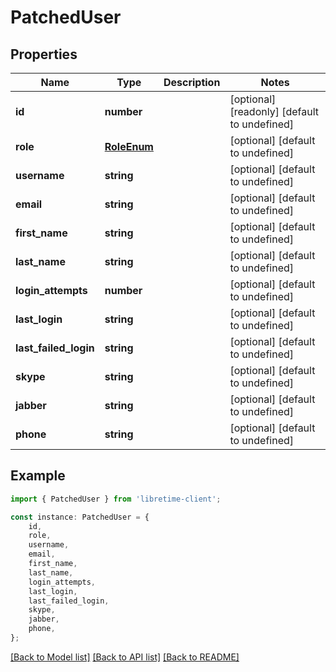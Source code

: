 # PatchedUser


## Properties

Name | Type | Description | Notes
------------ | ------------- | ------------- | -------------
**id** | **number** |  | [optional] [readonly] [default to undefined]
**role** | [**RoleEnum**](RoleEnum.md) |  | [optional] [default to undefined]
**username** | **string** |  | [optional] [default to undefined]
**email** | **string** |  | [optional] [default to undefined]
**first_name** | **string** |  | [optional] [default to undefined]
**last_name** | **string** |  | [optional] [default to undefined]
**login_attempts** | **number** |  | [optional] [default to undefined]
**last_login** | **string** |  | [optional] [default to undefined]
**last_failed_login** | **string** |  | [optional] [default to undefined]
**skype** | **string** |  | [optional] [default to undefined]
**jabber** | **string** |  | [optional] [default to undefined]
**phone** | **string** |  | [optional] [default to undefined]

## Example

```typescript
import { PatchedUser } from 'libretime-client';

const instance: PatchedUser = {
    id,
    role,
    username,
    email,
    first_name,
    last_name,
    login_attempts,
    last_login,
    last_failed_login,
    skype,
    jabber,
    phone,
};
```

[[Back to Model list]](../README.md#documentation-for-models) [[Back to API list]](../README.md#documentation-for-api-endpoints) [[Back to README]](../README.md)
